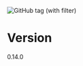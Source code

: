![GitHub tag (with filter)](https://img.shields.io/github/v/tag/groumage/PolynomArithmetic)

# Version
0.14.0